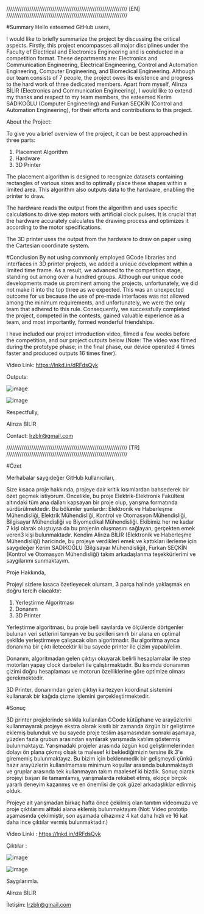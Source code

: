 
/////////////////////////////////////////////////////////////// [EN] ///////////////////////////////////////////////////////////////

#Summary
Hello esteemed GitHub users,

I would like to briefly summarize the project by discussing the critical aspects. Firstly, this project encompasses all major disciplines under the Faculty of Electrical and Electronics Engineering and is conducted in a competition format.
These departments are: Electronics and Communication Engineering, Electrical Engineering, Control and Automation Engineering, Computer Engineering, and Biomedical Engineering. Although our team consists of 7 people, the project owes its existence and progress to the hard work of three dedicated members.
Apart from myself, Alirıza BİLİR (Electronics and Communication Engineering), I would like to extend my thanks and respect to my team members, the esteemed Kerim SADIKOĞLU (Computer Engineering) and Furkan SEÇKİN (Control and Automation Engineering), for their efforts and contributions to this project.

About the Project:

To give you a brief overview of the project, it can be best approached in three parts:

1. Placement Algorithm
2. Hardware
3. 3D Printer
   
The placement algorithm is designed to recognize datasets containing rectangles of various sizes and to optimally place these shapes within a limited area. This algorithm also outputs data to the hardware, enabling the printer to draw.

The hardware reads the output from the algorithm and uses specific calculations to drive step motors with artificial clock pulses. It is crucial that the hardware accurately calculates the drawing process and optimizes it according to the motor specifications.

The 3D printer uses the output from the hardware to draw on paper using the Cartesian coordinate system.

#Conclusion
By not using commonly employed GCode libraries and interfaces in 3D printer projects, we added a unique development within a limited time frame. As a result, we advanced to the competition stage, standing out among over a hundred groups. Although our unique code developments made us prominent among the projects, unfortunately, we did not make it into the top three as we expected. This was an unexpected outcome for us because the use of pre-made interfaces was not allowed among the minimum requirements, and unfortunately, we were the only team that adhered to this rule. Consequently, we successfully completed the project, competed in the contests, gained valuable experience as a team, and most importantly, formed wonderful friendships.

I have included our project introduction video, filmed a few weeks before the competition, and our project outputs below (Note: The video was filmed during the prototype phase; in the final phase, our device operated 4 times faster and produced outputs 16 times finer).

Video Link: https://lnkd.in/dRFdsQyk

Outputs:

![image](https://github.com/lrzblr/MultidisciplinaryDesignProject/assets/133981055/bf5de643-57df-40f9-885e-ff72468aec93) 

![image](https://github.com/lrzblr/MultidisciplinaryDesignProject/assets/133981055/228ec08f-f643-41d7-837d-ceb28bfbbc59)

Respectfully,

Alirıza BİLİR

Contact: lrzblr@gmail.com

/////////////////////////////////////////////////////////////// [TR] /////////////////////////////////////////////////////////////// 

#Özet

Merhabalar saygıdeğer GitHub kullanıcıları,

Size kısaca proje hakkında, projeye dair kritik kısımlardan bahsederek bir özet geçmek istiyorum. Öncelikle, bu proje Elektrik-Elektronik Fakültesi altındaki tüm ana dalları kapsayan bir proje olup, yarışma formatında sürdürülmektedir.
Bu bölümler şunlardır: Elektronik ve Haberleşme Mühendisliği, Elektrik Mühendisliği, Kontrol ve Otomasyon Mühendisliği, Bilgisayar Mühendisliği ve Biyomedikal Mühendisliği. Ekibimiz her ne kadar 7 kişi olarak oluştuysa da bu projenin oluşmasını sağlayan,
gerçekten emek veren3 kişi bulunmaktadır. Kendim Alirıza BİLİR (Elektronik ve Haberleşme Mühendisliği) haricinde, bu projeye verdikleri emek ve kattıkları ilerleme için saygıdeğer Kerim SADIKOĞLU (Bilgisayar Mühendisliği), Furkan SEÇKİN (Kontrol ve Otomasyon Mühendisliği) takım arkadaşlarıma teşekkürlerimi ve saygılarımı sunmaktayım.

Proje Hakkında,

Projeyi sizlere kısaca özetleyecek olursam, 3 parça halinde yaklaşmak en doğru tercih olacaktır:

1. Yerleştirme Algoritması
2. Donanım
3. 3D Printer

Yerleştirme algoritması, bu proje belli sayılarda ve ölçülerde dörtgenler bulunan veri setlerini tanıyan ve bu şekilleri sınırlı bir alana en optimal şekilde yerleştirmeye çalışacak olan algoritmadır. Bu algoritma ayrıca donanıma bir çıktı iletecektir ki bu sayede printer ile çizim yapabilelim.

Donanım, algoritmadan gelen çıktıyı okuyarak belirli hesaplamalar ile step motorları yapay clock darbeleri ile çalıştırmaktadır. Bu kısımda donanımın çizimi doğru hesaplaması ve motorun özelliklerine göre optimize olması gerekmektedir.

3D Printer, donanımdan gelen çıktıyı kartezyen koordinat sistemini kullanarak bir kağıda çizme işlemini gerçekleştirmektedir. 

#Sonuç

3D printer projelerinde sıklıkla kullanılan GCode kütüphane ve arayüzlerini kullanmayarak projeye ekstra olarak kısıtlı bir zamanda özgün bir geliştirme eklemiş bulunduk ve bu sayede proje teslim aşamasından sonraki aşamaya, yüzden fazla grubun arasından sıyrılarak yarışmada katılım göstermiş bulunmaktayız. Yarışmadaki projeler arasında özgün kod geliştirmelerinden dolayı ön plana çıkmış olsak ta malesef ki beklediğimizin tersine ilk 3'e girememiş bulunmaktayız. Bu bizim için beklenmedik bir gelişmeydi çünkü hazır arayüzlerin kullanılmaması minimum koşullar arasında bulunmaktaydı ve gruplar arasında tek kullanmayan takım maalesef ki bizdik. Sonuç olarak projeyi başarı ile tamamlamış, yarışmalarda rekabet etmiş, ekipçe birçok yararlı deneyim kazanmış ve en önemlisi de çok güzel arkadaşlıklar edinmiş olduk. 

Projeye ait yarışmadan birkaç hafta önce çekilmiş olan tanıtım videomuzu ve proje çıktılarımı alttaki alana eklemiş bulunmaktayım (Not: Video prototip aşamasında çekilmiştir, son aşamada cihazımız  4 kat daha hızlı ve 16 kat daha ince çıktılar vermiş bulunmaktadır.)

Video Linki : https://lnkd.in/dRFdsQyk

Çıktılar : 

![image](https://github.com/lrzblr/MultidisciplinaryDesignProject/assets/133981055/bf5de643-57df-40f9-885e-ff72468aec93) 

![image](https://github.com/lrzblr/MultidisciplinaryDesignProject/assets/133981055/228ec08f-f643-41d7-837d-ceb28bfbbc59)


Saygılarımla.

Alirıza BİLİR

İletişim: lrzblr@gmail.com
